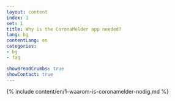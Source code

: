 ```yaml
---
layout: content
index: 1
set: 1
title: Why is the CoronaMelder app needed?
lang: bg
contentLang: en
categories:
- bg
- faq

showBreadCrumbs: true
showContact: true
---
```

{% include content/en/1-waarom-is-coronamelder-nodig.md %}
